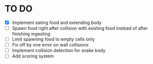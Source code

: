 # TO DO

- [x] Implement eating food and extending body
- [ ] Spawn food right after collision with existing food instead of after
   finishing ingesting
- [ ] Limit spawning food to empty cells only
- [ ] Fix off by one error on wall collisions
- [ ] Implement collision detection for snake body
- [ ] Add scoring system
